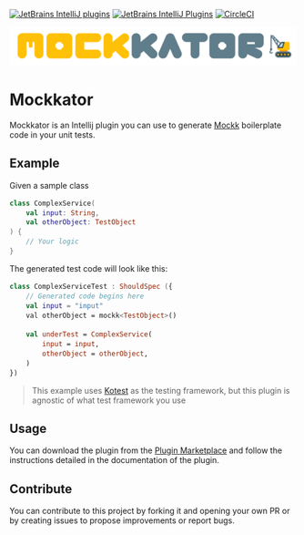 [![JetBrains IntelliJ plugins](https://img.shields.io/jetbrains/plugin/d/15520?logo=Intellij%20IDEA&style=for-the-badge)](https://plugins.jetbrains.com/plugin/15520-fixkture)
[![JetBrains IntelliJ Plugins](https://img.shields.io/jetbrains/plugin/v/15520?label=PLUGIN&logo=IntelliJ%20IDEA&style=for-the-badge)](https://plugins.jetbrains.com/plugin/15520-fixkture)
[![CircleCI](https://img.shields.io/circleci/build/github/pelletier197/Mockkator?label=Circle%20CI&logo=circleci&style=for-the-badge)](https://app.circleci.com/pipelines/github/pelletier197/Mockkator)

<p align="center">
  <img src="./logo/logo.png">
</p>

# Mockkator
Mockkator is an Intellij plugin you can use to generate [Mockk](https://github.com/mockk/mockk) boilerplate code in your unit tests.

## Example
Given a sample class 
```kotlin
class ComplexService(
    val input: String,
    val otherObject: TestObject
) {
    // Your logic
}
```

The generated test code will look like this:
```kotlin
class ComplexServiceTest : ShouldSpec ({
    // Generated code begins here
    val input = "input"
    val otherObject = mockk<TestObject>()
    
    val underTest = ComplexService(
        input = input,
        otherObject = otherObject,
    )
})
```
> This example uses [Kotest](https://github.com/kotest/kotest) as the testing framework, but this plugin is agnostic of what test framework you use


## Usage
You can download the plugin from the [Plugin Marketplace](https://plugins.jetbrains.com/plugin/15520-fixkture) and follow the instructions detailed in the documentation of the plugin.

## Contribute
You can contribute to this project by forking it and opening your own PR or by creating issues to propose improvements or report bugs.